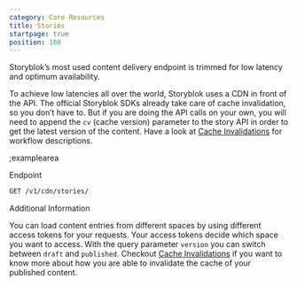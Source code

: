 ```yaml
---
category: Core Resources
title: Stories
startpage: true
position: 100
---
```


Storyblok’s most used content delivery endpoint is trimmed for low latency and optimum availability.

To achieve low latencies all over the world, Storyblok uses a CDN in front of the API. The official Storyblok SDKs already take care of cache invalidation, so you don’t have to. But if you are doing the API calls on your own, you will need to append the `cv` (cache version) parameter to the story API in order to get the latest version of the content. Have a look at [Cache Invalidations](#topics/cache-invalidation) for workflow descriptions.

;examplearea

Endpoint

```bash
GET /v1/cdn/stories/
```

Additional Information

You can load content entries from different spaces by using different access tokens for your requests. Your access tokens decide which space you want to access. With the query parameter `version` you can switch between `draft` and `published`. Checkout [Cache Invalidations](#topics/cache-invalidation) if you want to know more about how you are able to invalidate the cache of your published content.